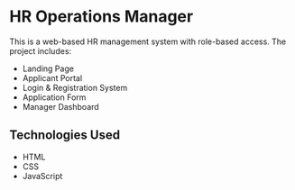 # HR Operations Manager

This is a web-based HR management system with role-based access. The project includes:
- Landing Page
- Applicant Portal
- Login & Registration System
- Application Form
- Manager Dashboard

## Technologies Used
- HTML
- CSS
- JavaScript
